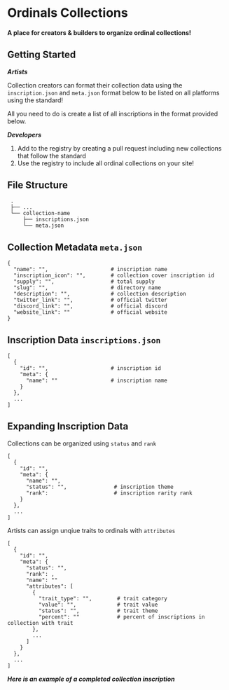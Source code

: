 # Ordinals Collections
#### A place for creators &amp; builders to organize ordinal collections!

## Getting Started
***Artists***

Collection creators can format their collection data using the `inscription.json` and `meta.json` format below to be listed on all platforms using the standard! 

All you need to do is create a list of all inscriptions in the format provided below.

***Developers***

1. Add to the registry by creating a pull request including new collections that follow the standard
2. Use the registry to include all ordinal collections on your site!


## File Structure
```
 .
 ├── ...
 └── collection-name            
     ├── inscriptions.json      
     └── meta.json              
```

## Collection Metadata `meta.json`
```
{
  "name": "",                    # inscription name
  "inscription_icon": "",        # collection cover inscription id
  "supply": "",                  # total supply
  "slug": "",                    # directory name
  "description": "",             # collection description
  "twitter_link": "",            # official twitter
  "discord_link": "",            # official discord
  "website_link": ""             # official website
}
```

## Inscription Data `inscriptions.json`
```
[
  {
    "id": "",                    # inscription id
    "meta": { 
      "name": ""                 # inscription name
    }
  },
  ...
]
```

## Expanding Inscription Data
Collections can be organized using `status` and `rank`
```
[
  {
    "id": "",
    "meta": {
      "name": "",
      "status": "",               # inscription theme
      "rank":                     # inscription rarity rank
    }
  },
  ...
]
```
Artists can assign unqiue traits to ordinals with `attributes`
```
[
  {
    "id": "",
    "meta": {
      "status": "",
      "rank": ,
      "name": ""
      "attributes": [
        {
          "trait_type": "",        # trait category
          "value": "",             # trait value
          "status": "",            # trait theme
          "percent": ""            # percent of inscriptions in collection with trait
        },
        ...
      ]
    }
  },
  ...
]
```
***Here is an example of a completed collection inscription***

